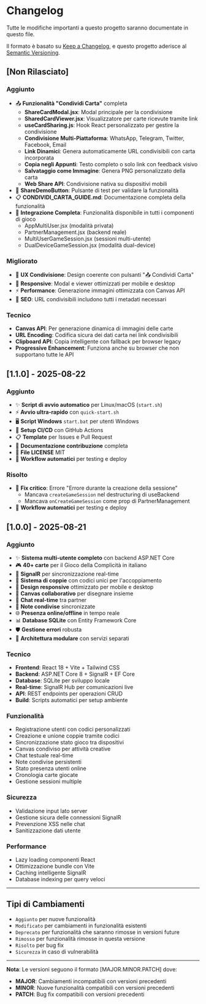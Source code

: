 # Changelog

Tutte le modifiche importanti a questo progetto saranno documentate in questo file.

Il formato è basato su [Keep a Changelog](https://keepachangelog.com/it/1.0.0/),
e questo progetto aderisce al [Semantic Versioning](https://semver.org/spec/v2.0.0.html).

## [Non Rilasciato]

### Aggiunto
- 📤 **Funzionalità "Condividi Carta"** completa
  - **ShareCardModal.jsx**: Modal principale per la condivisione
  - **SharedCardViewer.jsx**: Visualizzatore per carte ricevute tramite link
  - **useCardSharing.js**: Hook React personalizzato per gestire la condivisione
  - **Condivisione Multi-Piattaforma**: WhatsApp, Telegram, Twitter, Facebook, Email
  - **Link Dinamici**: Genera automaticamente URL condivisibili con carta incorporata
  - **Copia negli Appunti**: Testo completo o solo link con feedback visivo
  - **Salvataggio come Immagine**: Genera PNG personalizzato della carta
  - **Web Share API**: Condivisione nativa su dispositivi mobili
- 🧪 **ShareDemoButton**: Pulsante di test per validare la funzionalità
- 📋 **CONDIVIDI_CARTA_GUIDE.md**: Documentazione completa della funzionalità
- 🔄 **Integrazione Completa**: Funzionalità disponibile in tutti i componenti di gioco
  - AppMultiUser.jsx (modalità privata)
  - PartnerManagement.jsx (backend reale)
  - MultiUserGameSession.jsx (sessioni multi-utente)
  - DualDeviceGameSession.jsx (modalità dual-device)

### Migliorato
- 🎨 **UX Condivisione**: Design coerente con pulsanti "📤 Condividi Carta"
- 📱 **Responsive**: Modal e viewer ottimizzati per mobile e desktop
- ⚡ **Performance**: Generazione immagini ottimizzata con Canvas API
- 🔗 **SEO**: URL condivisibili includono tutti i metadati necessari

### Tecnico
- **Canvas API**: Per generazione dinamica di immagini delle carte
- **URL Encoding**: Codifica sicura dei dati carta nei link condivisibili
- **Clipboard API**: Copia intelligente con fallback per browser legacy
- **Progressive Enhancement**: Funziona anche su browser che non supportano tutte le API

## [1.1.0] - 2025-08-22

### Aggiunto
- ✨ **Script di avvio automatico** per Linux/macOS (`start.sh`)
- ⚡ **Avvio ultra-rapido** con `quick-start.sh` 
- 🖥️ **Script Windows** `start.bat` per utenti Windows
- 🔧 **Setup CI/CD** con GitHub Actions
- 📋 **Template** per Issues e Pull Request
- 📖 **Documentazione contribuzione** completa
- 📄 **File LICENSE** MIT
- 🚀 **Workflow automatici** per testing e deploy

### Risolto
- 🐛 **Fix critico**: Errore "Errore durante la creazione della sessione"
  - Mancava `createGameSession` nel destructuring di useBackend
  - Mancava `onCreateGameSession` come prop di PartnerManagement
- 🔄 **Workflow automatici** per testing e deploy

## [1.0.0] - 2025-08-21

### Aggiunto
- ✨ **Sistema multi-utente completo** con backend ASP.NET Core
- 🎮 **40+ carte** per il Gioco della Complicità in italiano
- 🔄 **SignalR** per sincronizzazione real-time
- 👥 **Sistema di coppie** con codici unici per l'accoppiamento
- 📱 **Design responsive** ottimizzato per mobile e desktop
- 🎨 **Canvas collaborativo** per disegnare insieme
- 💬 **Chat real-time** tra partner
- 📝 **Note condivise** sincronizzate
- 🌐 **Presenza online/offline** in tempo reale
- 📊 **Database SQLite** con Entity Framework Core
- 🛡️ **Gestione errori** robusta
- 📁 **Architettura modulare** con servizi separati

### Tecnico
- **Frontend**: React 18 + Vite + Tailwind CSS
- **Backend**: ASP.NET Core 8 + SignalR + EF Core
- **Database**: SQLite per sviluppo locale
- **Real-time**: SignalR Hub per comunicazioni live
- **API**: REST endpoints per operazioni CRUD
- **Build**: Scripts automatici per setup ambiente

### Funzionalità
- Registrazione utenti con codici personalizzati
- Creazione e unione coppie tramite codici
- Sincronizzazione stato gioco tra dispositivi
- Canvas condiviso per attività creative
- Chat testuale real-time
- Note condivise persistenti
- Stato presenza utenti online
- Cronologia carte giocate
- Gestione sessioni multiple

### Sicurezza
- Validazione input lato server
- Gestione sicura delle connessioni SignalR
- Prevenzione XSS nelle chat
- Sanitizzazione dati utente

### Performance
- Lazy loading componenti React
- Ottimizzazione bundle con Vite
- Caching intelligente SignalR
- Database indexing per query veloci

---

## Tipi di Cambiamenti
- `Aggiunto` per nuove funzionalità
- `Modificato` per cambiamenti in funzionalità esistenti
- `Deprecato` per funzionalità che saranno rimosse in versioni future
- `Rimosso` per funzionalità rimosse in questa versione
- `Risolto` per bug fix
- `Sicurezza` in caso di vulnerabilità

---

**Nota**: Le versioni seguono il formato [MAJOR.MINOR.PATCH] dove:
- **MAJOR**: Cambiamenti incompatibili con versioni precedenti
- **MINOR**: Nuove funzionalità compatibili con versioni precedenti  
- **PATCH**: Bug fix compatibili con versioni precedenti
